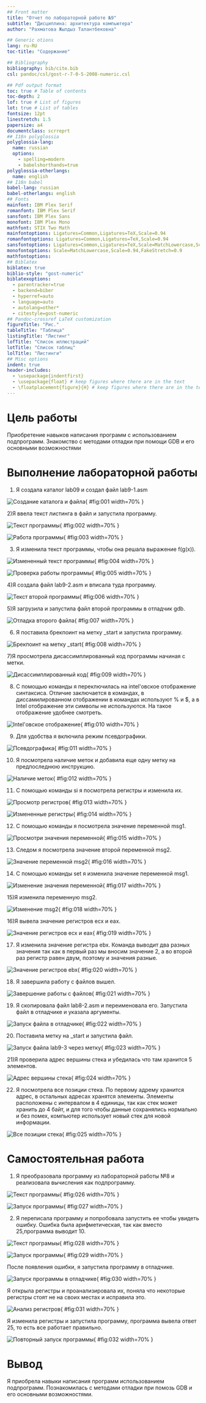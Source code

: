 ```yaml
---
## Front matter
title: "Отчет по лабораторной работе №9"
subtitle: "Дисциплина: архитектура компьютера"
author: "Рахматова Жылдыз Талантбековна"

## Generic otions
lang: ru-RU
toc-title: "Содержание"

## Bibliography
bibliography: bib/cite.bib
csl: pandoc/csl/gost-r-7-0-5-2008-numeric.csl

## Pdf output format
toc: true # Table of contents
toc-depth: 2
lof: true # List of figures
lot: true # List of tables
fontsize: 12pt
linestretch: 1.5
papersize: a4
documentclass: scrreprt
## I18n polyglossia
polyglossia-lang:
  name: russian
  options:
	- spelling=modern
	- babelshorthands=true
polyglossia-otherlangs:
  name: english
## I18n babel
babel-lang: russian
babel-otherlangs: english
## Fonts
mainfont: IBM Plex Serif
romanfont: IBM Plex Serif
sansfont: IBM Plex Sans
monofont: IBM Plex Mono
mathfont: STIX Two Math
mainfontoptions: Ligatures=Common,Ligatures=TeX,Scale=0.94
romanfontoptions: Ligatures=Common,Ligatures=TeX,Scale=0.94
sansfontoptions: Ligatures=Common,Ligatures=TeX,Scale=MatchLowercase,Scale=0.94
monofontoptions: Scale=MatchLowercase,Scale=0.94,FakeStretch=0.9
mathfontoptions:
## Biblatex
biblatex: true
biblio-style: "gost-numeric"
biblatexoptions:
  - parentracker=true
  - backend=biber
  - hyperref=auto
  - language=auto
  - autolang=other*
  - citestyle=gost-numeric
## Pandoc-crossref LaTeX customization
figureTitle: "Рис."
tableTitle: "Таблица"
listingTitle: "Листинг"
lofTitle: "Список иллюстраций"
lotTitle: "Список таблиц"
lolTitle: "Листинги"
## Misc options
indent: true
header-includes:
  - \usepackage{indentfirst}
  - \usepackage{float} # keep figures where there are in the text
  - \floatplacement{figure}{H} # keep figures where there are in the text
---
```


# Цель работы

Приобретение навыков написания программ с использованием подпрограмм.
Знакомство с методами отладки при помощи GDB и его основными возможностями


# Выполнение лабораторной работы

1) Я создала каталог lab09 и создал файл lab9-1.asm

![Создание каталога и файла](image/1.png){ #fig:001 width=70% }

2)Я ввела текст листинга в файл и запустила программу.

![Текст программы](image/2.png){ #fig:002 width=70% }

![Работа программы](image/3.png){ #fig:003 width=70% }

3) Я изменила текст программы, чтобы она решала выражение f(g(x)).

![Измененный текст программы](image/4.png){ #fig:004 width=70% }

![Проверка работы программы](image/5.png){ #fig:005 width=70% }

4)Я создала файл lab9-2.asm и вписала туда программу.

![Текст второй программы](image/6.png){ #fig:006 width=70% }

5)Я загрузила и запустила файл второй программы в отладчик gdb.

![Отладка второго файла](image/7.png){ #fig:007 width=70% }

6) Я поставила брекпоинт на метку _start и запустила программу.

![Брекпоинт на метку _start](image/8.png){ #fig:008 width=70% }

7)Я просмотрела дисассимплированный код программы начиная с метки.

![Дисассимплированный код](image/9.png){ #fig:009 width=70% }

8) С помощью команды я переключилась на intel'овское отображение синтаксиса. Отличие заключается в командах, в диссамилированном отображении в командах используют % и $, а в Intel отображение эти символы не используются. На такое отображение удобнее смотреть.

![Intel'овское отображение](image/10.png){ #fig:010 width=70% }

9) Для удобства я включила режим псевдографики.

![Псевдографика](image/11.png){ #fig:011 width=70% }

10) Я посмотрела наличие меток и добавила еще одну метку на предпоследнюю инструкцию.

![Наличие меток](image/12.png){ #fig:012 width=70% }

11) С помощью команды si я посмотрела регистры и изменила их.

![Просмотр регистров](image/13.png){ #fig:013 width=70% }

![Измененные регистры](image/14.png){ #fig:014 width=70% }

12) С помощью команды я посмотрела значение переменной msg1.

![Просмотри значения переменной](image/15.png){ #fig:015 width=70% }

13) Следом я посмотрела значение второй переменной msg2.

![Значение переменной msg2](image/16.png){ #fig:016 width=70% }

14) С помощью команды set я изменила значение переменной msg1.

![Изменение значения переменной](image/17.png){ #fig:017 width=70% }

15)Я изменила переменную msg2.

![Изменение msg2](image/18.png){ #fig:018 width=70% }

16)Я вывела значение регистров ecx и eax.

![Значение регистров ecx и eax](image/19.png){ #fig:019 width=70% }

17) Я изменила значение регистра ebx. Команда выводит два разных значения так как в первый раз мы вносим значение 2, а во второй раз регистр равен двум, поэтому и значения разные.

![Значение регистров ebx](image/20.png){ #fig:020 width=70% }

18) Я завершила работу с файлов вышел.

![Завершение работы с файлов](image/21.png){ #fig:021 width=70% }

19) Я скопировала файл lab8-2.asm и переименовала его. Запустила файл в отладчике и указала аргументы.

![Запуск файла в отладчике](image/22.png){ #fig:022 width=70% }

20) Поставила метку на _start и запустила файл.

![Запуск файла lab9-3 через метку](image/23.png){ #fig:023 width=70% }

21)Я проверила адрес вершины стека и убедилась что там хранится 5 элементов.

![Адрес вершины стека](image/24.png){ #fig:024 width=70% }

22) Я посмотрела все позиции стека. По первому адрему хранится адрес, в остальных адресах хранятся элементы. Элементы расположены с интервалом в 4 единицы, так как стек может хранить до 4 байт, и для того чтобы данные сохранялись нормально и без помех, компьютер использует новый стек для новой информации.

![Все позиции стека](image/25.png){ #fig:025 width=70% }

# Самостоятельная работа

1) Я преобразовала программу из лабораторной работы №8 и реализовала вычисления как подпрограмму.

![Текст программы](image/26.png){ #fig:026 width=70% }

![Запуск программы](image/27.png){ #fig:027 width=70% }

2) Я переписала программу и попробовала запустить ее чтобы увидеть ошибку. Ошибка была арифметическая, так как вместо 25,программа выводит 10.

![Текст програмыы](image/28.png){ #fig:028 width=70% }

![Запуск программы](image/29.png){ #fig:029 width=70% }

После появления ошибки, я запустила программу в отладчике.

![Запуск программы в отладчике](image/30.png){ #fig:030 width=70% }

Я открыла регистры и проанализировала их, поняла что некоторые регистры стоят не на своих местах и исправила это.

![Анализ регистров](image/31.png){ #fig:031 width=70% }

Я изменила регистры и запустила программу, программа вывела ответ 25, то есть все работает правильно.

![Повторный запуск программы](image/32.png){ #fig:032 width=70% }

# Вывод

Я приобрела навыки написания программ использованием подпрограмм. Познакомилась с методами отладки при помозь GDB и его основными возможностями.
